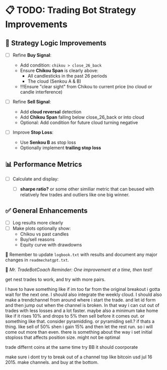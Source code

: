 # 📋 TODO: Trading Bot Strategy Improvements

## 🧠 Strategy Logic Improvements

- [ ] Refine **Buy Signal**:
  - Add condition: `chikou > close_26_back`
  - Ensure **Chikou Span** is clearly above:
    - All candlesticks in the past 26 periods
    - The cloud (Senkou A & B)
  - !!!Ensure "clear sight" from Chikou to current price (no cloud or candle interference)

- [ ] Refine **Sell Signal**:
  - Add **cloud reversal** detection
  - Add **Chikou Span** falling below close_26_back or into cloud
  - Optional: Add condition for future cloud turning negative

- [ ] Improve **Stop Loss**:
  - Use **Senkou B** as stop loss
  - Optionally implement **trailing stop loss**

## 📊 Performance Metrics

- [ ] Calculate and display:
  - [ ] **sharpe ratio?** or some other similiar metric that can beused with relatively few trades and outliers like one big winner.


## ✅ General Enhancements

- [ ] Log results more clearly
- [ ] Make plots optionally show:
  - Chikou vs past candles
  - Buy/sell reasons
  - Equity curve with drawdowns



📅 Remember to update `logbook.txt` with results and document any major changes in `readmechatgpt.txt`.

💬 *Mr. TradeBotCoach Reminder: One improvement at a time, then test!*


get nest trades to work, and try with more pairs.

I have to have something like if im too far from the original breakout i gotta wait for the next one. 
I should also integrate the weekly cloud. 
I should also make a trendchannel from around where i start the trade. and let id form and then jump out when the channel is broken. 
In that way i can cut out of trades with less losses and a lot faster. 
maybe also a minimum take home like if it rises 10% and drops to 5% then sell before it comes out. or something like that. 
consider pyramidding. 
or pyramiding sell.? if thats a thing. like sell of 50% shen i gain 15% and then let the rest run. so i will come out more than even. 
there is something about the way i set initial stoploss that affects position size. might not be optimal

trade differnt coins at the same time
try BB it should coorporate

make sure i dont try to break out of a channel top like bitcoin usd jul 16 2015. 
make channels. and buy at the bottom. 